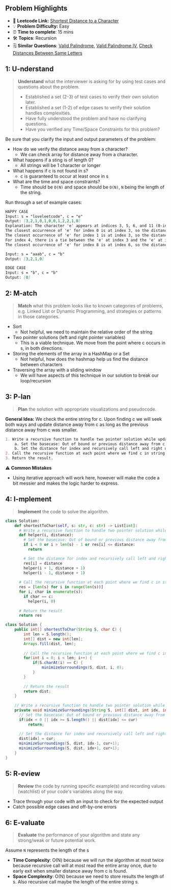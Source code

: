 ## Problem Highlights

* 🔗 **Leetcode Link:** [Shortest Distance to a Character](https://leetcode.com/problems/shortest-distance-to-a-character/)
* 💡 **Problem Difficulty:** Easy
* ⏰ **Time to complete**: 15 mins
* 🛠️ **Topics**: Recursion
* 🗒️ **Similar Questions**: [Valid Palindrome](https://leetcode.com/problems/valid-palindrome/), [Valid Palindrome IV](https://leetcode.com/problems/valid-palindrome-iv/), [Check Distances Between Same Letters](https://leetcode.com/problems/check-distances-between-same-letters/)
    
## 1: U-nderstand
 
> **Understand** what the interviewer is asking for by using test cases and questions about the problem.
> 
> - Established a set (2-3) of test cases to verify their own solution later.
> - Established a set (1-2) of edge cases to verify their solution handles complexities.
> - Have fully understood the problem and have no clarifying questions.
> - Have you verified any Time/Space Constraints for this problem?

Be sure that you clarify the input and output parameters of the problem:

- How do we verify the distance away from a character?
    - We can check array for distance away from a character. 
- What happens if a sting is of length 0?
    - All strings will be 1 character or longer
- What happens if c is not found in s?
    - c is guaranteed to occur at least once in s
- What are the time and space constraints?
    - Time should be `O(N)` and space should be `O(N)`, `N` being the length of the string.

Run through a set of example cases:

```markdown
HAPPY CASE
Input: s = "loveleetcode", c = "e"
Output: [3,2,1,0,1,0,0,1,2,2,1,0]
Explanation: The character 'e' appears at indices 3, 5, 6, and 11 (0-indexed).
The closest occurrence of 'e' for index 0 is at index 3, so the distance is abs(0 - 3) = 3.
The closest occurrence of 'e' for index 1 is at index 3, so the distance is abs(1 - 3) = 2.
For index 4, there is a tie between the 'e' at index 3 and the 'e' at index 5, but the distance is still the same: abs(4 - 3) == abs(4 - 5) = 1.
The closest occurrence of 'e' for index 8 is at index 6, so the distance is abs(8 - 6) = 2.

Input: s = "aaab", c = "b"
Output: [3,2,1,0]

EDGE CASE 
Input: s = "b", c = "b"
Output: [0]
```   
    
## 2: M-atch

> **Match** what this problem looks like to known categories of problems, e.g. Linked List or Dynamic Programming, and strategies or patterns in those categories.

- Sort 
    - Not helpful, we need to maintain the relative order of the string
- Two pointer solutions (left and right pointer variables)
    - This is a viable technique. We move from the point where c occurs in s, in both directions.
- Storing the elements of the array in a HashMap or a Set
    - Not helpful, how does the hashmap help us find the distance between characters
- Traversing the array with a sliding window
    - We will have aspects of this technique in our solution to break our loop/recursion

## 3: P-lan

> **Plan** the solution with appropriate visualizations and pseudocode.

**General Idea:**  We check the entire string for c. Upon finding c we will seek both ways and update distance away from c as long as the previous distance away from c was smaller. 

```markdown
1. Write a recursive function to handle two pointer solution while updating the distance.
    a. Set the basecase: Out of bound or previous distance away from c was smaller.
    b. Set the distance for index and recursively call left and right of index.
2. Call the recursive function at each point where we find c in string.
3. Return the result.
```

⚠️ **Common Mistakes**

* Using iterative approach will work here, however will make the code a bit messier and makes the logic harder to express.  

## 4: I-mplement

> **Implement** the code to solve the algorithm.

```python
class Solution:
    def shortestToChar(self, s: str, c: str) -> List[int]:
      # Write a recursive function to handle two pointer solution while updating the distance.
      def helper(i, distance):
        # Set the basecase: Out of bound or previous distance away from c was smaller.
        if i < 0 or i > len(s) - 1 or res[i] <= distance:
          return 

        # Set the distance for index and recursively call left and right of index.
        res[i] = distance
        helper(i + 1, distance + 1)
        helper(i - 1, distance + 1)
      
      # Call the recursive function at each point where we find c in string
      res = [len(s) for i in range(len(s))]
      for i, char in enumerate(s):
        if char == c:
          helper(i, 0)
      
      # Return the result
      return res
```
```java
class Solution {
    public int[] shortestToChar(String S, char C) {
        int len = S.length();
        int[] dist = new int[len];
        Arrays.fill(dist, len);
        
        // Call the recursive function at each point where we find c in string
        for(int i = 0; i < len; i++) {
            if(S.charAt(i) == C) {
                minimizeSurroundings(S, dist, i, 0);
            }
        }
        
        // Return the result
        return dist;
    }
    
    // Write a recursive function to handle two pointer solution while updating the distance
    private void minimizeSurroundings(String S, int[] dist, int idx, int cur) {
      // Set the basecase: Out of bound or previous distance away from c was smaller
      if(idx < 0 || idx >= S.length() || dist[idx] <= cur)
          return;
      
      // Set the distance for index and recursively call left and right of index
      dist[idx] = cur;
      minimizeSurroundings(S, dist, idx-1, cur+1);
      minimizeSurroundings(S, dist, idx+1, cur+1);
    }
}
```

## 5: R-eview

> **Review** the code by running specific example(s) and recording values (watchlist) of your code's variables along the way.

- Trace through your code with an input to check for the expected output
- Catch possible edge cases and off-by-one errors

## 6: E-valuate

> **Evaluate** the performance of your algorithm and state any strong/weak or future potential work.
    
Assume `N` represents the length of the s

* **Time Complexity**: O(N) because we will run the algorithm at most twice because recursive call will at most read the entire array once, due to early exit when smaller distance away from c is found. 
* **Space Complexity**: O(N) because we need to store results the length of s. Also recursive call maybe the length of the entire string s. 
